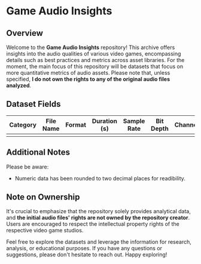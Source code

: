 # Game Audio Insights

## Overview
Welcome to the **Game Audio Insights** repository! This archive offers insights into the audio qualities of various video games, encompassing details such as best practices and metrics across asset libraries. For the moment, the main focus of this repository will be datasets that focus on more quantitative metrics of audio assets.
Please note that, unless specified, **I do not own the rights to any of the original audio files analyzed**.

## Dataset Fields
| Category | File Name | Format | Duration (s) | Sample Rate | Bit Depth | Channels | Integrated | Max Momentary |
|----------|-----------|--------|--------------|-------------|-----------|----------|------------|---------------|
|          |           |        |              |             |           |          |            |               |

## Additional Notes
Please be aware:
* Numeric data has been rounded to two decimal places for readibility.

## Note on Ownership
It's crucial to emphasize that the repository solely provides analytical data, and **the initial audio files' rights are not owned by the repository creator**. Users are encouraged to respect the intellectual property rights of the respective video game studios.

Feel free to explore the datasets and leverage the information for research, analysis, or educational purposes. If you have any questions or suggestions, please don't hesitate to reach out. Happy exploring!
